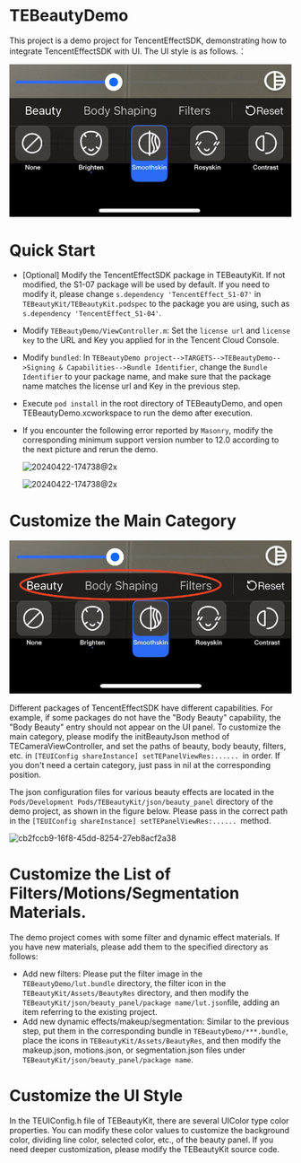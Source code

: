 #  TEBeautyDemo

This project is a demo project for TencentEffectSDK, demonstrating how to integrate TencentEffectSDK with UI. The UI style is as follows.：

![20240422-174738@2x](./doc/20240508-EN@2x.png)

# Quick Start

- [Optional] Modify the TencentEffectSDK package in TEBeautyKit. If not modified, the S1-07 package will be used by default. If you need to modify it, please change `s.dependency 'TencentEffect_S1-07'` in `TEBeautyKit/TEBeautyKit.podspec` to the package you are using, such as `s.dependency 'TencentEffect_S1-04'`.

- Modify `TEBeautyDemo/ViewController.m`: Set the `license url` and `license key` to the URL and Key you applied for in the Tencent Cloud Console.

- Modify `bundled`: In `TEBeautyDemo project-->TARGETS-->TEBeautyDemo-->Signing & Capabilities-->Bundle Identifier`, change the `Bundle Identifier` to your package name, and make sure that the package name matches the license url and Key in the previous step.

- Execute `pod install` in the root directory of TEBeautyDemo, and open TEBeautyDemo.xcworkspace to run the demo after execution.

- If you encounter the following error reported by `Masonry`, modify the corresponding minimum support version number to 12.0 according to the next picture and rerun the demo.

  ![20240422-174738@2x](file:///Users/cw/Desktop/works/github_demo/TencentEffect_iOS/TEBeautyDemo/doc/20240508-Masonry.png?lastModify=1715170285)

  ![20240422-174738@2x](file:///Users/cw/Desktop/works/github_demo/TencentEffect_iOS/TEBeautyDemo/doc/20240508-MasonryFix.png?lastModify=1715170285)

# Customize the Main Category

![img](./doc/20240508-level-EN@2x.png)

Different packages of TencentEffectSDK have different capabilities. For example, if some packages do not have the "Body Beauty" capability, the "Body Beauty" entry should not appear on the UI panel. To customize the main category, please modify the initBeautyJson method of TECameraViewController, and set the paths of beauty, body beauty, filters, etc. in `[TEUIConfig shareInstance] setTEPanelViewRes:...... `in order. If you don't need a certain category, just pass in nil at the corresponding position.

The json configuration files for various beauty effects are located in the `Pods/Development Pods/TEBeautyKit/json/beauty_panel` directory of the demo project, as shown in the figure below. Please pass in the correct path in the `[TEUIConfig shareInstance] setTEPanelViewRes:...... `method.

![cb2fccb9-16f8-45dd-8254-27eb8acf2a38](file:///Users/cw/Desktop/works/github_demo/TencentEffect_iOS/TEBeautyDemo/doc/20240508-panel.png?lastModify=1715170285)

# Customize the List of Filters/Motions/Segmentation Materials.

The demo project comes with some filter and dynamic effect materials. If you have new materials, please add them to the specified directory as follows:

- Add new filters: Please put the filter image in the `TEBeautyDemo/lut.bundle` directory, the filter icon in the `TEBeautyKit/Assets/BeautyRes` directory, and then modify the `TEBeautyKit/json/beauty_panel/package name/lut.json`file, adding an item referring to the existing project.
- Add new dynamic effects/makeup/segmentation: Similar to the previous step, put them in the corresponding bundle in `TEBeautyDemo/***.bundle`, place the icons in `TEBeautyKit/Assets/BeautyRes`, and then modify the makeup.json, motions.json, or segmentation.json files under `TEBeautyKit/json/beauty_panel/package name`.

# Customize the UI Style

In the TEUIConfig.h file of TEBeautyKit, there are several UIColor type color properties. You can modify these color values to customize the background color, dividing line color, selected color, etc., of the beauty panel. If you need deeper customization, please modify the TEBeautyKit source code.